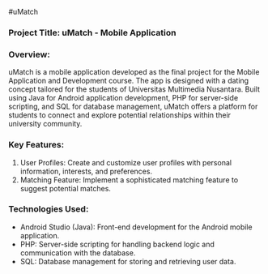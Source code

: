 #uMatch

### Project Title: uMatch - Mobile Application

### Overview:
uMatch is a mobile application developed as the final project for the Mobile Application and Development course. The app is designed with a dating concept tailored for the students of Universitas Multimedia Nusantara. Built using Java for Android application development, PHP for server-side scripting, and SQL for database management, uMatch offers a platform for students to connect and explore potential relationships within their university community.

### Key Features:

1. User Profiles: Create and customize user profiles with personal information, interests, and preferences.
2. Matching Feature: Implement a sophisticated matching feature to suggest potential matches.
   
### Technologies Used:

- Android Studio (Java): Front-end development for the Android mobile application.
- PHP: Server-side scripting for handling backend logic and communication with the database.
- SQL: Database management for storing and retrieving user data.
